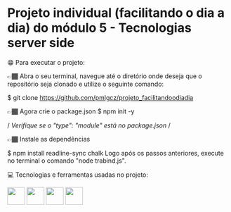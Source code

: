 # Projeto individual (facilitando o dia a dia) do módulo 5 - Tecnologias server side



😁 Para executar o projeto:

👉🏾 Abra o seu terminal, navegue até o diretório onde deseja que o repositório seja clonado e utilize o seguinte comando:

$ git clone https://github.com/pmlgcz/projeto_facilitandoodiadia


👉🏾 Agora crie o package.json
$ npm init -y

/ *Verifique se o "type": "module" está no package.json* /



👉🏾 Instale as dependências

$ npm install readline-sync chalk
Logo após os passos anteriores, execute no terminal o comando "node trabind.js".


💻 Tecnologias e ferramentas usadas no projeto:

<img src="https://cdn.jsdelivr.net/gh/devicons/devicon/icons/npm/npm-original-wordmark.svg" width="40" height="40"/>
<img src="https://cdn.jsdelivr.net/gh/devicons/devicon/icons/vscode/vscode-original.svg" width="40" height="40"/>
<img src="https://cdn.jsdelivr.net/gh/devicons/devicon/icons/nodejs/nodejs-original.svg" width="40" height="40"/>
<img src="https://cdn.jsdelivr.net/gh/devicons/devicon/icons/javascript/javascript-original.svg" width="40" height="40"/>

